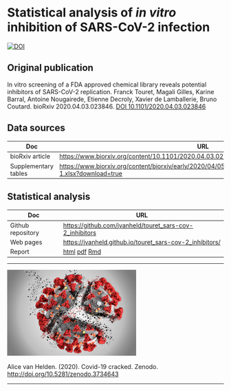 # Statistical analysis of *in vitro* inhibition of SARS-CoV-2 infection

[![DOI](https://zenodo.org/badge/254349933.svg)](https://zenodo.org/badge/latestdoi/254349933)


## Original publication


In vitro screening of a FDA approved chemical library reveals potential inhibitors of SARS-CoV-2 replication. 
Franck Touret, Magali Gilles, Karine Barral, Antoine Nougairede, Etienne Decroly, Xavier de Lamballerie, Bruno Coutard. bioRxiv 2020.04.03.023846. 
[DOI 10.1101/2020.04.03.023846](https://doi.org/10.1101/2020.04.03.023846)


## Data sources

| Doc | URL |
|------------------------|------------------------------------------------|
| bioRxiv article | <https://www.biorxiv.org/content/10.1101/2020.04.03.023846v1> |
| Supplementary tables | <https://www.biorxiv.org/content/biorxiv/early/2020/04/05/2020.04.03.023846/DC1/embed/media-1.xlsx?download=true>|


## Statistical analysis

| Doc | URL |
|------------------------|------------------------------------------------|
| Github repository | <https://github.com/jvanheld/touret_sars-cov-2_inhibitors> |
| Web pages | <https://jvanheld.github.io/touret_sars-cov-2_inhibitors/> |
| Report | [html](reports/Touret_2020_sars-cov-2_in-vitro-screening.html) [pdf](reports/Touret_2020_sars-cov-2_in-vitro-screening.pdf) [Rmd](https://raw.githubusercontent.com/jvanheld/touret_sars-cov-2_inhibitors/master/reports/Touret_2020_sars-cov-2_in-vitro-screening.Rmd) |

********************************

![](images/sars-cov-2_cracked_clear_300x200.png)

Alice van Helden. (2020). Covid-19 cracked. Zenodo. http://doi.org/10.5281/zenodo.3734643

********************************

